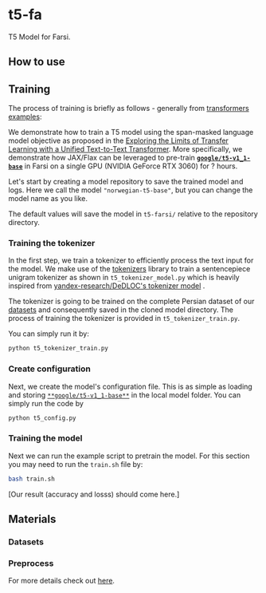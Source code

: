 # t5-fa
T5 Model for Farsi.

## How to use

## Training
The process of training is briefly as follows - generally from [transformers examples](https://github.com/huggingface/transformers/tree/main/examples/flax/language-modeling):

We demonstrate how to train a T5 model using the span-masked language model objective as proposed in the [Exploring the Limits of Transfer Learning with a Unified Text-to-Text Transformer](https://arxiv.org/abs/1910.10683). More specifically, we demonstrate how JAX/Flax can be leveraged to pre-train [**`google/t5-v1_1-base`**](https://huggingface.co/google/t5-v1_1-base) in Farsi on a single GPU (NVIDIA GeForce RTX 3060) for ? hours.

Let's start by creating a model repository to save the trained model and logs.
Here we call the model `"norwegian-t5-base"`, but you can change the model name as you like.

The default values will save the model in `t5-farsi/` relative to the repository directory.

### Training the tokenizer
In the first step, we train a tokenizer to efficiently process the text input for the model. We make use of the [tokenizers](https://github.com/huggingface/tokenizers) library to train a sentencepiece unigram tokenizer as shown in `t5_tokenizer_model.py` which is heavily inspired from [yandex-research/DeDLOC's tokenizer model](https://github.com/yandex-research/DeDLOC/blob/5c994bc64e573702a9a79add3ecd68b38f14b548/sahajbert/tokenizer/tokenizer_model.py) .

The tokenizer is going to be trained on the complete Persian dataset of our [datasets](#Datasets) and consequently saved in the cloned model directory. The process of training the tokenizer is provided in `t5_tokenizer_train.py`.

You can simply run it by:
```bash
python t5_tokenizer_train.py
```

### Create configuration
Next, we create the model's configuration file. This is as simple as loading and storing [`**google/t5-v1_1-base**`](https://huggingface.co/google/t5-v1_1-base) in the local model folder. You can simply run the code by
```bash
python t5_config.py
```

### Training the model

Next we can run the example script to pretrain the model. For this section you may need to run the `train.sh` file by:
```bash
bash train.sh
```

\[Our result (accuracy and losss) should come here.\]

## Materials
### Datasets

### Preprocess
For more details check out [here](https://github.com/Sharif-SLPL/t5-fa/tree/main/preprocess).
